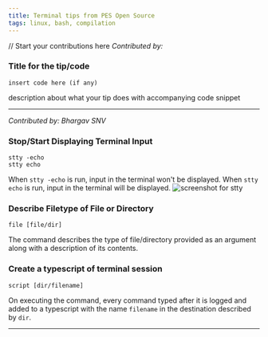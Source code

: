 ```yaml
---
title: Terminal tips from PES Open Source
tags: linux, bash, compilation
---
```


// Start your contributions here
*Contributed by: <your name>*
### Title for the tip/code
    insert code here (if any)
description about what your tip does with accompanying code snippet

---

*Contributed by: Bhargav SNV*
### Stop/Start Displaying Terminal Input
    stty -echo
    stty echo
When `stty -echo` is run, input in the terminal won't be displayed.
When `stty echo` is run, input in the terminal will be displayed.
![screenshot for stty](https://i.ibb.co/qkKG3wn/Screenshot-from-2019-09-13-20-12-12.png)


### Describe Filetype of File or Directory
    file [file/dir]
The command describes the type of file/directory provided as an argument along with a description of its contents.

### Create a typescript of terminal session
    script [dir/filename]
On executing the command, every command typed after it is logged and added to a typescript with the name `filename` in the destination described by `dir`.

---

